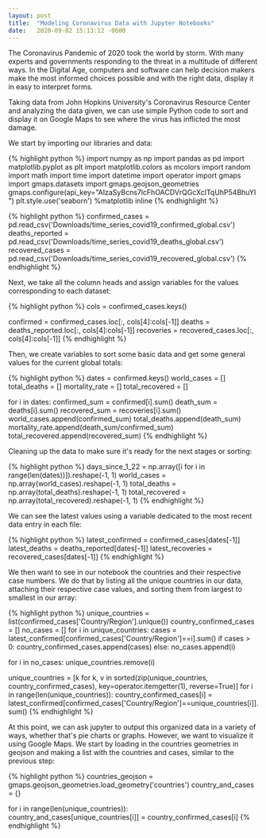 ```yaml
---
layout: post
title:  "Modeling Coronavirus Data with Jupyter Notebooks"
date:   2020-09-02 15:13:12 -0600
--- 
```


The Coronavirus Pandemic of 2020 took the world by storm. With many experts and governments responding to the threat in a multitude of different ways. In the Digital Age, computers and software can help decision makers make the most informed choices possible and with the right data, display it in easy to interpret forms.

Taking data from John Hopkins University's Coronavirus Resource Center and analyzing the data given, we can use simple Python code to sort and display it on Google Maps to see where the virus has inflicted the most damage. 

We start by importing our libraries and data:

{% highlight python %}
import numpy as np
import pandas as pd
import matplotlib.pyplot as plt
import matplotlib.colors as mcolors
import random
import math
import time
import datetime
import operator
import gmaps
import gmaps.datasets
import gmaps.geojson_geometries
gmaps.configure(api_key="AIzaSyBcns7lcFhOACDVrQGcXclTqUhP54BhuYI")
plt.style.use('seaborn')
%matplotlib inline
{% endhighlight %}

{% highlight python %}
confirmed_cases = pd.read_csv('Downloads/time_series_covid19_confirmed_global.csv')
deaths_reported = pd.read_csv('Downloads/time_series_covid19_deaths_global.csv')
recovered_cases = pd.read_csv('Downloads/time_series_covid19_recovered_global.csv')
{% endhighlight %}

Next, we take all the column heads and assign variables for the values corresponding to each dataset:

{% highlight python %}
cols = confirmed_cases.keys()

confirmed = confirmed_cases.loc[:, cols[4]:cols[-1]]
deaths = deaths_reported.loc[:, cols[4]:cols[-1]]
recoveries = recovered_cases.loc[:, cols[4]:cols[-1]]
{% endhighlight %}

Then, we create variables to sort some basic data and get some general values for the current global totals:

{% highlight python %}
dates = confirmed.keys()
world_cases = []
total_deaths = []
mortality_rate = []
total_recovered = []

for i in dates:
    confirmed_sum = confirmed[i].sum()
    death_sum = deaths[i].sum()
    recovered_sum = recoveries[i].sum()
    world_cases.append(confirmed_sum)
    total_deaths.append(death_sum)
    mortality_rate.append(death_sum/confirmed_sum)
    total_recovered.append(recovered_sum)
{% endhighlight %}

Cleaning up the data to make sure it's ready for the next stages or sorting:

{% highlight python %}
days_since_1_22 = np.array([i for i in range(len(dates))]).reshape(-1, 1)
world_cases = np.array(world_cases).reshape(-1, 1)
total_deaths = np.array(total_deaths).reshape(-1, 1)
total_recovered = np.array(total_recovered).reshape(-1, 1)
{% endhighlight %}

We can see the latest values using a variable dedicated to the most recent data entry in each file:

{% highlight python %}
latest_confirmed = confirmed_cases[dates[-1]]
latest_deaths = deaths_reported[dates[-1]]
latest_recoveries = recovered_cases[dates[-1]]
{% endhighlight %}

We then want to see in our notebook the countries and their respective case numbers. We do that by listing all the unique countries in our data, attaching their respective case values, and sorting them from largest to smallest in our array:

{% highlight python %}
unique_countries = list(confirmed_cases['Country/Region'].unique())
country_confirmed_cases = []
no_cases = []
for i in unique_countries:
    cases = latest_confirmed[confirmed_cases['Country/Region']==i].sum()
    if cases > 0:
        country_confirmed_cases.append(cases)
    else:
        no_cases.append(i)
        
for i in no_cases:
    unique_countries.remove(i)
    
unique_countries = [k for k, v in sorted(zip(unique_countries, country_confirmed_cases), key=operator.itemgetter(1), reverse=True)]
for i in range(len(unique_countries)):
    country_confirmed_cases[i] = latest_confirmed[confirmed_cases['Country/Region']==unique_countries[i]].sum()
{% endhighlight %}

At this point, we can ask jupyter to output this organized data in a variety of ways, whether that's pie charts or graphs. However, we want to visualize it using Google Maps. We start by loading in the countries geometries in geojson and making a list with the countries and cases, similar to the previous step:

{% highlight python %}
countries_geojson = gmaps.geojson_geometries.load_geometry('countries')
country_and_cases = {}

for i in range(len(unique_countries)):
    country_and_cases[unique_countries[i]] = country_confirmed_cases[i]
{% endhighlight %}

